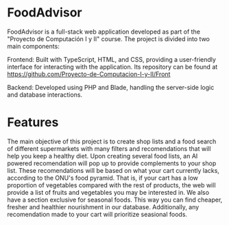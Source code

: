 # FoodAdvisor

FoodAdvisor is a full-stack web application developed as part of the "Proyecto de Computación I y II" course. The project is divided into two main components:

Frontend: Built with TypeScript, HTML, and CSS, providing a user-friendly interface for interacting with the application. Its repository can be found at https://github.com/Proyecto-de-Computacion-I-y-II/Front

Backend: Developed using PHP and Blade, handling the server-side logic and database interactions. 

# Features
The main objective of this project is to create shop lists and a food search of different supermarkets with many filters and recomendations that will help you keep a healthy diet. Upon creating several food lists, an AI powered recomendation will pop up to provide complements to your shop list.
These recomendations will be based on what your cart currently lacks, according to the ONU's food pyramid. That is, if your cart has a low proportion of vegetables compared with the rest of products, the web will provide a list of fruits and vegetables you may be interested in.
We also have a section exclusive for seasonal foods. This way you can find cheaper, fresher and healthier nourishment in our database. Additionally, any recomendation made to your cart will prioritize seasional foods.

